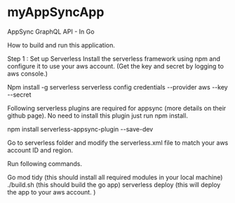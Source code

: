 # myAppSyncApp
AppSync GraphQL API - In Go

How to build and run this application. 

Step 1 : Set up Serverless 
Install the serverless framework using npm and configure it to use your aws account. (Get the key and secret by logging to aws console.)

Npm install -g serverless 
serverless config credentials --provider aws --key <access key ID> --secret <secret access key>

Following  serverless plugins are required for appsync (more details on their github page). No need to install this plugin just run npm install. 

npm install serverless-appsync-plugin --save-dev

Go to serverless folder and modify the serverless.xml file to match your aws account ID and region. 
  
Run following commands. 

Go mod tidy (this should install all required modules in your local machine)
./build.sh  (this should build the go app) 
serverless deploy (this will deploy the app to your aws account. ) 




